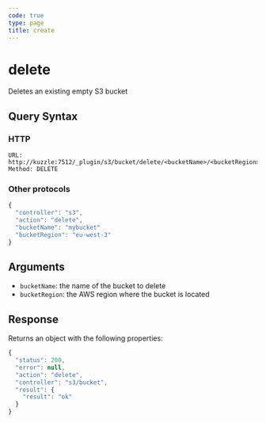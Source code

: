 ```yaml
---
code: true
type: page
title: create
---
```


# delete

Deletes an existing empty S3 bucket

## Query Syntax

### HTTP

```http
URL: http://kuzzle:7512/_plugin/s3/bucket/delete/<bucketName>/<bucketRegion>
Method: DELETE
```

### Other protocols 

```js
{
  "controller": "s3",
  "action": "delete",
  "bucketName": "mybucket"
  "bucketRegion": "eu-west-3"
}
```

## Arguments

- `bucketName`: the name of the bucket to delete
- `bucketRegion`: the AWS region where the bucket is located

## Response

Returns an object with the following properties:

```js
{
  "status": 200,
  "error": null,
  "action": "delete",
  "controller": "s3/bucket",
  "result": {
    "result": "ok"
  }
}
```
